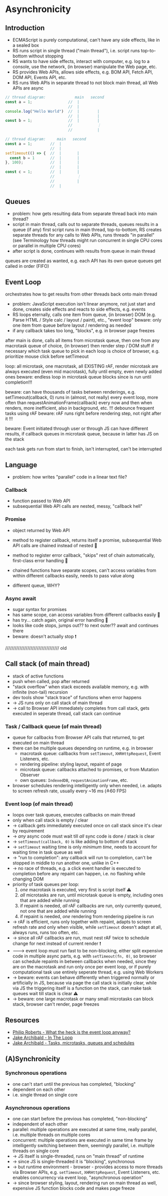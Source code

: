 # Asynchronicity


<!-- todo: finish -->

## Introduction

- ECMAScript is purely computational, can't have any side effects, like in a sealed box
- RS runs script in single thread ("main thread"), i.e. script runs top-to-bottom without stopping
- RS wants to have side effects, interact with computer, e.g. log to a console, use the network, (in browser) manipulate the Web page, etc.
- RS provides Web APIs, allows side effects, e.g. BOM API, Fetch API, DOM API, Events API, etc.
- RS runs Web APIs in separate thread to not block main thread, all Web APIs are async


```javascript
// thread diagram:             main   second
const a = 1;                //  |
                            //  |
console.log("Hello World")  //  |        |
                            //  |        |
const b = 1;                //  |        |
                            //           ⋮
                            //           |
```

```javascript
// thread diagram:     main   second
const a = 1;        //  |
                    //  |
setTimeout(() => {  //  |       |
  const b = 1       //  |       |
}, 100);            //  |       |
                    //  |       |
const c = 1;        //  |       |
                    //          ⋮
                    //          |
                    //  |
```


## Queues

<!-- todo: find better term for "script", since is everything -->
<!-- todo: clarify results = callbacks -->

- problem: how gets resulting data from separate thread back into main thread?
- script in main thread, calls out to separate threads, queues results in a queue (if any)
first script runs in main thread, top-to-bottom, RS creates separate threads for any calls to Web APIs, runs threads "in parallel" (see Terminology how threads might run concurrent in single CPU cores or parallel in multiple CPU cores) 
- after script is done, continues with results from queue in main thread

queues are created as wanted, e.g. each API has its own queue
queues get called in order (FIFO)

## Event Loop

orchestrates how to get results from other threads back onto main thread
- problem: JavaScript execution isn't linear anymore, not just start and done, creates side effects and reacts to side effects, e.g. events
- RS loops eternally, calls one item from queue, (in browser) DOM (e.g. Parse HTML / Style calc / layout / paint), etc., "event loop"
beware: only one item from queue before layout / rendering as needed
- if any callback takes too long, "blocks", e.g. in browser page freezes

after main is done, calls all items from microtask queue, then one from any macrotask queue of choice, (in browser) then render step / DOM stuff if necessary
  which task queue to pick in each loop is choice of browser, e.g. prioritize mouse click before setTimeout

loop: all microtask, one macrotask, all EXISTING rAF, render
microtask are always executed (even mid macrotask), fully until empty, even newly added ones
beware: endless loop in microtask queue blocks since is run until completion!!!

beware: can have thousands of tasks between renderings, e.g. setTimeout(callback, 0) runs in (almost, not really) every event loop, more often than requestAnimationFrame(callback) every now and then when renders, more inefficient, also in background, etc. !!!
debounce frequent tasks using rAF
beware: rAF runs right before rendering step, not right after it !!!

beware: Event initiated through user or through JS can have different results, if callback queues in microtask queue, because in latter has JS on the stack

each task gets run from start to finish, isn't interrupted, can't be interrupted

<!-- todo: consider using the term Stack, as Philip Roberts in his talk
event loop takes callback from queue, pushes it onto the stack of the main thread to run it
 -->



## Language

- problem: how writes "parallel" code in a linear text file?

### Callback

- function passed to Web API
- subsequential Web API calls are nested, messy, "callback hell"

### Promise

- object returned by Web API
- method to register callback, returns itself a promise, subsequential Web API calls are chained instead of nested 🎉
- method to register error callback, "skips" rest of chain automatically, first-class error handling 🎉
- chained functions have separate scopes, can't access variables from within different callbacks easily, needs to pass value along

- different queue, WHY?

### Async await

- sugar syntax for promises
- has same scope, can access variables from different callbacks easily 🎉
- has try... catch again, original error handling 🎉
- looks like code stops, jumps out?? to next outer?? await and continues there
- beware: doesn't actually stop ❗️





////////////////////////////////// old

## Call stack (of main thread)
<!-- todo: move partly to Terminology -->

- stack of active functions
- push when called, pop after returned
- "stack overflow" when stack exceeds available memory, e.g. with infinite (non-tail) recursion
- dev tools show "stack trace" of functions when error happens
- -> JS runs only on call stack of main thread
- -> call to Browser API immediately completes from call stack, gets executed in seperate thread, call stack can continue



### Task / Callback queue (of main thread)

- queue for callbacks from Browser API calls that returned, to get executed on main thread
- there can be multiple queues depending on runtime, e.g. in browser
  - macrotask queue: callbacks from `setTimeout`, `XHRHttpRequest`, Event Listeners, etc.
  - rendering pipeline: styling layout, repaint of page
  - microtask queue: callbacks attached to promises, or from Mutation Observer
  - own queues: `IndexedDB`, `requestAnimationFrame`, etc.
- browser schedules rendering intelligently only when needed, i.e. adapts to screen refresh rate, usually every ~16 ms (≙60 FPS)



### Event loop (of main thread)

- loops over task queues, executes callbacks on main thread
- only when call stack is empty / clear
- -> callback gets immediately executed once on call stack since it's clear by requirement
- -> _any_ async code must wait till _all_ sync code is done / stack is clear
- -> `setTimeout(callback, 0)` is like adding to bottom of stack
- -> `setTimeout` waiting time is only _minimum time_, needs to account for waiting time in task queue as well
- -> "run to completion": any callback will run to completion, can't be stopped in middle to run another one, unlike in C++
- -> no race of threads, e.g. a click event handler is executed to completion before any repaint can happen, i.e. no flashing while changing DOM
- priority of task queues per loop:
  1. _one_ macrotask is executed, very first is script itself ⚠️
  2. _all_ microtasks are run, until microtask queue is empty, including ones that are added while running
  3. if repaint is needed, _all_ rAF callbacks are run, only currently queued, not one that are added while running
  4. if repaint is needed, _one_ rendering from rendering pipeline is run
- -> rAF is efficient, runs only together with repaint, adapts to screen refresh rate and only when visible, while `setTimeout` doesn't adapt at all, always runs, runs too often, etc.
- -> since all rAF callbacks are run, must nest rAF twice to schedule change for next instead of current render ❗️
- ---> event loop must run fast to be non-blocking, either split expensive code in multiple async parts, e.g. with `setTimeout(fn, 0)`, so browser can schedule repaints in between callbacks when needed, since they are on the macrotask and run only once per event loop, or if purely computational task use entirely seperate thread, e.g. using Web Workers
- -> beware: events can behave differently when triggered normally or artificially in JS, because via page the call stack is initially clear, while via JS the triggering itself is a function on the stack, can make task queues wait till stack is clear ⚠️
- -> beware: one large macrotask or many small microtasks can block stack, browser can't render, page freezes







## Resources

- [Philip Roberts - What the heck is the event loop anyway?](https://www.youtube.com/watch?v=8aGhZQkoFbQ)
- [Jake Archibald - In The Loop](https://vimeo.com/254947206)
- [Jake Archibald - Tasks, microtasks, queues and schedules](https://jakearchibald.com/2015/tasks-microtasks-queues-and-schedules)



## (A)Synchronicity

### Synchronous operations

- one can't start until the previous has completed, "blocking"
- dependent on each other
- i.e. single thread on single core

### Asynchronous operations

- one can start before the previous has completed, "non-blocking"
- independent of each other
- parallel: multiple operations are executed at same time, really parallel, i.e. multiple threads on multiple cores
- concurrent: multiple operations are executed in same time frame by intelligently switching between them, seemingly parallel, i.e. multiple threads on single core
- -> JS itself is single-threaded, runs on "main thread" of runtime
- -> since JS is single-threaded it is "blocking", synchronous
- -> but runtime environment - browser - provides access to more threads via Browser APIs, e.g. `setTimeout`, `XHRHttpRequest`, Event Listeners, etc. enables concurrency via event loop, "asynchronous operation"
- -> since browser styling, layout, rendering run on main thread as well, expensive JS function blocks code and makes page freeze
